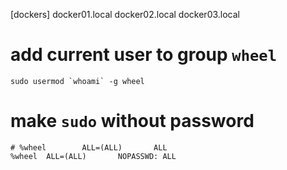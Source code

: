 [dockers]
docker01.local
docker02.local
docker03.local

# add current user to group `wheel`

    sudo usermod `whoami` -g wheel

# make `sudo` without password

    # %wheel        ALL=(ALL)       ALL
    %wheel  ALL=(ALL)       NOPASSWD: ALL